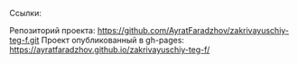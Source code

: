 Ссылки:

Репозиторий проекта: https://github.com/AyratFaradzhov/zakrivayuschiy-teg-f.git
Проект опубликованный в gh-pages: https://ayratfaradzhov.github.io/zakrivayuschiy-teg-f/


